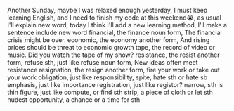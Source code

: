 Another Sunday, maybe I was relaxed enough yesterday, I must keep learning English, and I need to finish my code at this weekend😭, as usual I'll explain new word, today I think I'll add a new learning method, I'll make a sentence include new word
financial, the finance noun form, The financial crisis might be over.
economic, the economy another form, And rising prices should be threat to economic growth
tape, the record of video or music. Did you watch the tape of my show?
resistance, the resist another form, refuse sth, just like refuse noun form, New ideas often meet resistance
resignation, the resign another form, fire your work or take out your work
obligation, just like responsibility,
spite, hate sth or hate sb
emphasis, just like importance
registration, just like registor?
narrow, sth is thin
figure, just like compute, or find sth
strip, a piece of cloth or let sth nudest
opportunity, a chance or a time for sth
